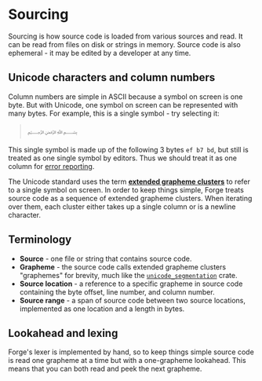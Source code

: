 <!--
Copyright 2025 Sophie Lund

This file is part of Forge.

Forge is free software: you can redistribute it and/or modify it under the terms of the GNU General
Public License as published by the Free Software Foundation, either version 3 of the License, or (at
your option) any later version.

Forge is distributed in the hope that it will be useful, but WITHOUT ANY WARRANTY; without even the
implied warranty of MERCHANTABILITY or FITNESS FOR A PARTICULAR PURPOSE. See the GNU General Public
License for more details.

You should have received a copy of the GNU General Public License along with Forge. If not, see
<https://www.gnu.org/licenses/>.
-->

# Sourcing

Sourcing is how source code is loaded from various sources and read. It can be read from files on disk or strings in memory. Source code is also ephemeral - it may be edited by a developer at any time.

## Unicode characters and column numbers

Column numbers are simple in ASCII because a symbol on screen is one byte. But with Unicode, one symbol on screen can be represented with many bytes. For example, this is a single symbol - try selecting it:

> ﷽

This single symbol is made up of the following 3 bytes `ef b7 bd`, but still is treated as one single symbol by editors. Thus we should treat it as one column for [error reporting](https://www.gnu.org/prep/standards/standards.html#Errors).

The Unicode standard uses the term [**extended grapheme clusters**](https://www.unicode.org/reports/tr29/#Grapheme_Cluster_Boundaries) to refer to a single symbol on screen. In order to keep things simple, Forge treats source code as a sequence of extended grapheme clusters. When iterating over them, each cluster either takes up a single column or is a newline character.

## Terminology

- **Source** - one file or string that contains source code.
- **Grapheme** - the source code calls extended grapheme clusters "graphemes" for brevity, much like the [`unicode_segmentation`](https://docs.rs/unicode-segmentation/latest/unicode_segmentation/) crate.
- **Source location** - a reference to a specific grapheme in source code containing the byte offset, line number, and column number.
- **Source range** - a span of source code between two source locations, implemented as one location and a length in bytes.

## Lookahead and lexing

Forge's lexer is implemented by hand, so to keep things simple source code is read one grapheme at a time but with a one-grapheme lookahead. This means that you can both read and peek the next grapheme.
